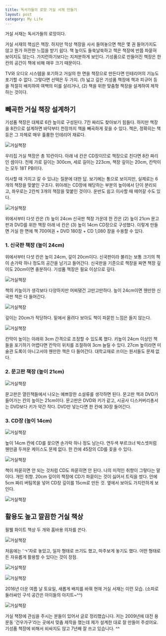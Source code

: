 ```yaml
---
title: 독서가들의 로망 거실 서재 만들기
layout: post
category: My Life
---
```



거실 서재는 독서가들의 로망이다.

거실 서재의 핵심은 책장. 하지만 막상 책장을 사서 들여놓으면 책은 몇 권 들어가지도 않고 뭔가 허전한 느낌을 받기 쉽다. 책 높이도 들쑥날쑥하고 책은 책장에 반쯤 파묻혀 보이지도 않는다. 가지런하기보다는 지저분하게 보인다. 기성품으로 만들어진 책장은 한 칸의 공간이 책에 비해 매우 크기 때문이다.

TV와 오디오 시스템을 포기하고 거실의 한 면을 책장으로 만든다면 인테리어의 기능도 포기할 수 없다. 그렇다면 선택은 두 가지.
(1) 넓고 깊은 기성품 책장에 책과 피규어 등을 적절히 배치하여 여백의 미를 살리거나,
(2) 책을 위한 맞춤형 책장을 설계하여 제작하는 것이다.


## 빼곡한 거실 책장 설계하기

기성품 책장은 대체로 6칸 높이로 구성된다. 7칸 짜리도 찾아보기 힘들다. 하지만 책장을 8칸으로 설계하면 바닥부터 천장까지 책을 빼곡하게 꽂을 수 있다. 책은, 정확히는 책등은 그 자체로 매우 훌륭한 인테리어 재료다.

![거실책장](/img/2016-07-24/1.png)

우리집 거실 책장은 총 10칸이다. 아래 네 칸은 CD장이므로 책장으로 친다면 8칸 짜리인 셈이다.
전체 가로 길이는 300cm,
세로 길이는 223cm,
책장 깊이는 20cm,
칸막이는 모두 18T PB이다.

이사할 때 가지고 갈 수 있냐는 질문에 대한 답.
보기에는 통으로 보이지만, 실제로는 6개의 책장을 맞붙인 구조다. 위아래는 CD장에 해당하는 부분의 높이에서 단이 분리되고, 좌우로는 2칸씩 3개의 책장을 맞붙인 것이다. 운반도 쉽고 이사할 때 떼어갈 수도 있다.

![거실책장](/img/2016-07-24/2.png)

위에서부터 다섯 칸은 (1) 높이 24cm 신국판 책장
가운데 한 칸은 (2) 높이 21cm 문고판과 DVD를 위한 책장
아래 네 칸은 (3) 높이 14cm CD장으로 구성했다.
이렇게 만들면 거실 한 면에 책 700여권 + DVD  180장 + CD 1,080 장을 수용할 수 있다.


### 1. 신국판 책장 (높이 24cm)

위에서부터 다섯 칸은 높이 24cm, 깊이 20cm이다.
신국판이라 불리는 보통 크기의 책이 손가락 하나 정도의 공간을 남기고 들어간다.
신국판을 기준으로 책장을 짜면 책장 깊이도 20cm이면 충분하다. 기성품 책장은 필요 이상으로 깊다.

![거실책장](/img/2016-07-24/3.png)

책의 키높이가 생각보다 다양하지만 어찌됐건 고만고만하다.
높이 24cm이면 웬만한 신국판 책은 다 들어간다.

![거실책장](/img/2016-07-24/4.png)

깊이는 20cm가 적당하다. 밑에서 올려다 보아도 책이 파묻힌 느낌은 들지 않는다.

![거실책장](/img/2016-07-24/5.jpeg)

칸막이 높이는 아래위 3cm 간격으로 조정할 수 있도록 했다.
키높이 24cm 이상인 책들을 포기하기 어렵다면 칸막이 위치를 조절하여 3cm 늘릴 수 있다.
27cm 높이라면 미술관 도록이 아니고서야 웬만한 책은 다 들어간다.
대학교재로 쓰이는 원서들도 문제 없다.

### 2. 문고판 책장 (높이 21cm)

![거실책장](/img/2016-07-24/6.jpeg)

문고판은 열린책들에서 나오는 예쁘장한 소설류를 생각하면 된다.
문고판 책과 DVD가 들어가는 칸의 높이는 21cm이다.
문고판은 DVD와 키가 같고, 시공사 디스커버리총서는 DVD보다 키가 약간 작다.
DVD만 넣는다면 한 칸에 30장 들어간다.

### 3. CD장 (높이 14cm)

![거실책장](/img/2016-07-24/7.png)

높이 14cm 칸에 CD를 꽂으면 손가락 하나 정도 남는다.
연두색 부르크너 박스셋처럼 웬만큼 두꺼운 케이스도 문제 없다.
한 칸에 45장의 CD를 꽂을 수 있다.

![거실책장](/img/2016-07-24/8.jpeg)

책이 파묻히면 안 되는 것처럼 CD도 파묻히면 안 된다. 나의 미적인 취향이 그렇다는 말이다. 개인 취향.
20cm 깊이의 책장에 CD가 파묻이는 것이 싫어서 트릭을 썼다.
안에 5cm 짜리 버팀목을 넣어 CD장 깊이를 15cm로 만든 것.
옆에서 보아도 가지런하게 보인다.

![거실책장](/img/2016-07-24/9.jpeg)

## 활용도 높고 깔끔한 거실 책상

필웰 화이트 책상 두 개와 홈바용 의자를 쓴다.

![거실책장](/img/2016-07-24/10.jpeg)

처음에는 'ㄱ'자로 놓았고, 일자 형태로 쓰기도 했고, 마주보게 놓기도 했다.
어떤 형태로든 자유롭게 활용할 수 있다는 것이 장점.

![거실책장](/img/2016-07-24/11.jpeg)

![거실책장](/img/2016-07-24/12.jpeg)


2016년 더운 여름 날 토요일, 새롭게 배치를 바꿔 현재 거실 서재는 이런 모습.
(소파로 둘러싸인 구석 공간은 아이들의 아지트~^^)

![거실책장](/img/2016-07-24/13.jpeg)

<box>
거실 책장에 관심을 주시는 분들이 있어서 글로 정리했습니다. 저는 2009년에 대전 용문동 '건우가구'라는 곳에서 맞춤 제작을 했는데 제가 설계한 대로 잘 만들어 주셨어요. 기성품 책장에 비해서 비싸지도 않고 7년째 잘 쓰고 있습니다. ^^
</box>
